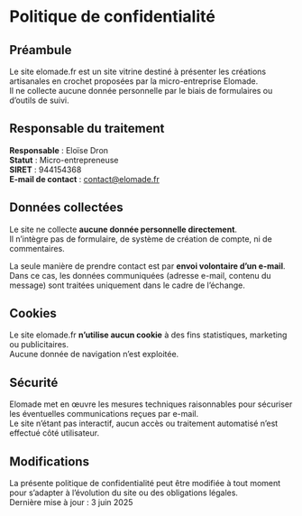 # Politique de confidentialité

## Préambule

Le site elomade.fr est un site vitrine destiné à présenter les créations artisanales en crochet proposées par la micro-entreprise Elomade.  
Il ne collecte aucune donnée personnelle par le biais de formulaires ou d’outils de suivi.

## Responsable du traitement

**Responsable** : Eloïse Dron  
**Statut** : Micro-entrepreneuse  
**SIRET** : 944154368   
**E-mail de contact** : [contact@elomade.fr](mailto:contact@elomade.fr)

## Données collectées

Le site ne collecte **aucune donnée personnelle directement**.  
Il n’intègre pas de formulaire, de système de création de compte, ni de commentaires.

La seule manière de prendre contact est par **envoi volontaire d’un e-mail**. Dans ce cas, les données communiquées (adresse e-mail, contenu du message) sont traitées uniquement dans le cadre de l’échange.

## Cookies

Le site elomade.fr **n’utilise aucun cookie** à des fins statistiques, marketing ou publicitaires.  
Aucune donnée de navigation n’est exploitée.

## Sécurité

Elomade met en œuvre les mesures techniques raisonnables pour sécuriser les éventuelles communications reçues par e-mail.  
Le site n’étant pas interactif, aucun accès ou traitement automatisé n’est effectué côté utilisateur.

## Modifications

La présente politique de confidentialité peut être modifiée à tout moment pour s’adapter à l’évolution du site ou des obligations légales.  
Dernière mise à jour : 3 juin 2025